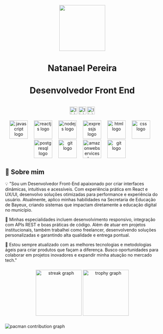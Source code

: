 <div align="center">
  <img height="150" src="https://media.giphy.com/media/M9gbBd9nbDrOTu1Mqx/giphy.gif"  />
  
</div align="center">
<h1 align="center">Natanael Pereira</h1>
<h1 align="center">Desenvolvedor Front End</h1> </br>

<div align="center" >
  <a href="https://www.linkedin.com/in/natanaelpereira/"><img src="https://img.shields.io/static/v1?message=linkedin&logo=dev.to&label=&color=0A0A0A&logoColor=white&labelColor=&style=for-the-badge" height="25" alt="linkedin logo"  /></a>
   <a href="https://natanaelpereia.netlify.app/"><img src="https://img.shields.io/static/v1?message=portfolio&logo=dev.to&label=&color=0A0A0A&logoColor=white&labelColor=&style=for-the-badge" height="25" alt="linkedin logo"  /></a>
     <a href="https://github.com/Natanpython"><img src="https://img.shields.io/static/v1?message=Github&logo=dev.to&label=&color=0A0A0A&logoColor=white&labelColor=&style=for-the-badge" height="25" alt="linkedin logo"  /></a>
</div></br>


<div align="center">
  <img src="https://skillicons.dev/icons?i=js" height="60" alt="javascript logo"  />
  <img width="12" />
  <img src="https://skillicons.dev/icons?i=react" height="60" alt="reactjs logo"  />
  <img width="12" />
  <img src="https://skillicons.dev/icons?i=nodejs" height="60" alt="nodejs logo"  />
  <img width="12" />
  <img src="https://skillicons.dev/icons?i=expressjs" height="60" alt="expressjs logo"  />
  <img width="12" />
  <img src="https://skillicons.dev/icons?i=html" height="60" alt="html logo"  />
  <img width="12" />
  <img src="https://skillicons.dev/icons?i=css" height="60" alt="css logo"  />
  <img width="12" />
  <img src="https://skillicons.dev/icons?i=postgresql" height="60" alt="postgresql logo"  />
  <img width="12" />
  <img src="https://skillicons.dev/icons?i=git" height="60" alt="git logo"  />
  <img width="12" />
  <img src="https://skillicons.dev/icons?i=figma" height="60" alt="amazonwebservices logo"  />
  <img width="12" />
   <img src="https://skillicons.dev/icons?i=photoshop" height="60" alt="git logo"  />
  <img width="12" />
</div>

## 🚀 Sobre mim
💡 "Sou um Desenvolvedor Front-End apaixonado por criar interfaces dinâmicas, intuitivas e acessíveis. Com experiência prática em React e UX/UI, desenvolvo soluções otimizadas para performance e experiência do usuário. Atualmente, aplico minhas habilidades na Secretaria de Educação de Bayeux, criando sistemas que impactam diretamente a educação digital no município.

🎯 Minhas especialidades incluem desenvolvimento responsivo, integração com APIs REST e boas práticas de código. Além de atuar em projetos institucionais, também trabalhei como freelancer, desenvolvendo soluções personalizadas e garantindo alta qualidade e entrega pontual.

🚀 Estou sempre atualizado com as melhores tecnologias e metodologias ágeis para criar produtos que façam a diferença. Busco oportunidades para colaborar em projetos inovadores e expandir minha atuação no mercado tech."


###

<div align="center">
  <img src="https://streak-stats.demolab.com?user=maurodesouza&locale=en&mode=daily&theme=dracula&hide_border=false&border_radius=5&order=3" height="150" alt="streak graph"  />
  <img src="https://github-profile-trophy.vercel.app?username=maurodesouza&theme=dracula&column=-1&row=1&margin-w=8&margin-h=8&no-bg=false&no-frame=false&order=4" height="150" alt="trophy graph"  />
</div>

###

<picture>
  <source media="(prefers-color-scheme: dark)" srcset="https://raw.githubusercontent.com/maurodesouza/maurodesouza/output/pacman-contribution-graph-dark.svg">
  <source media="(prefers-color-scheme: light)" srcset="https://raw.githubusercontent.com/maurodesouza/maurodesouza/output/pacman-contribution-graph.svg">
  <img alt="pacman contribution graph" src="https://raw.githubusercontent.com/maurodesouza/maurodesouza/output/pacman-contribution-graph.svg">
</picture>

###


